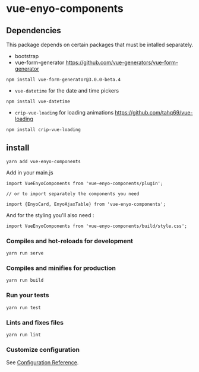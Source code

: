 # vue-enyo-components

## Dependencies

This package depends on certain packages that must be intalled separately.

- bootstrap
- vue-form-generator https://github.com/vue-generators/vue-form-generator
```
npm install vue-form-generator@3.0.0-beta.4
```


- `vue-datetime` for the date and time pickers
```
npm install vue-datetime
```



- `crip-vue-loading` for loading animations https://github.com/tahq69/vue-loading
```
npm install crip-vue-loading
```



## install
```
yarn add vue-enyo-components
```

Add in your main.js
```
import VueEnyoComponents from 'vue-enyo-components/plugin';

// or to import separately the components you need

import {EnyoCard, EnyoAjaxTable} from 'vue-enyo-components';

```

And for the styling you'll also need :

```
import VueEnyoComponents from 'vue-enyo-components/build/style.css';

```

### Compiles and hot-reloads for development
```
yarn run serve
```

### Compiles and minifies for production
```
yarn run build
```

### Run your tests
```
yarn run test
```

### Lints and fixes files
```
yarn run lint
```

### Customize configuration
See [Configuration Reference](https://cli.vuejs.org/config/).
